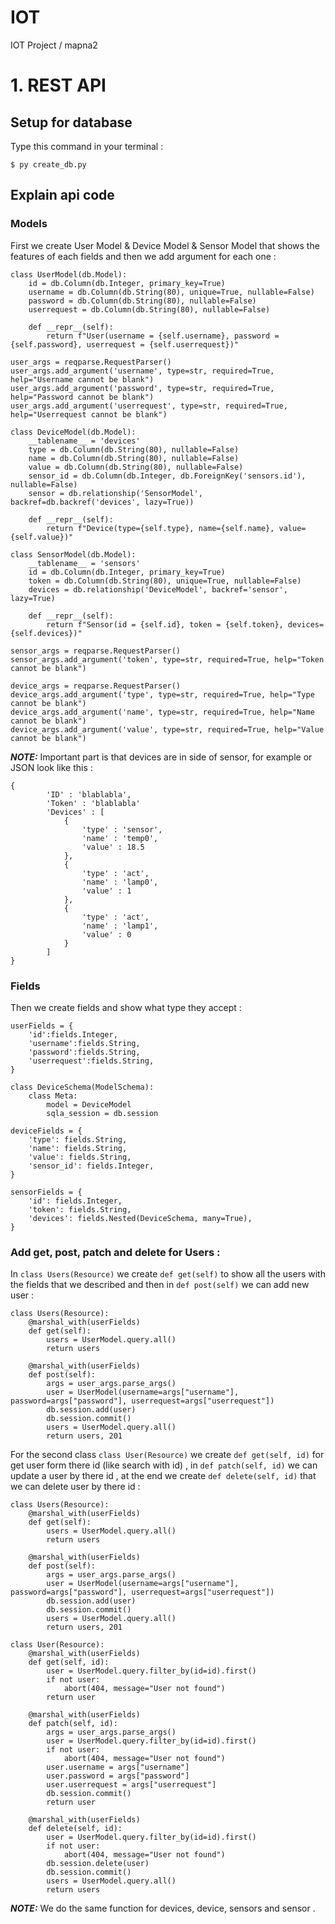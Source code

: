 # IOT
IOT Project / mapna2

# 1. REST API

## Setup for database
Type this command in your terminal :
```
$ py create_db.py
```

## Explain api code
### Models
First we create User Model & Device Model & Sensor Model that shows the features of each fields and then we add argument for each one :
```
class UserModel(db.Model): 
    id = db.Column(db.Integer, primary_key=True)
    username = db.Column(db.String(80), unique=True, nullable=False)
    password = db.Column(db.String(80), nullable=False)
    userrequest = db.Column(db.String(80), nullable=False)

    def __repr__(self): 
        return f"User(username = {self.username}, password = {self.password}, userrequest = {self.userrequest})"

user_args = reqparse.RequestParser()
user_args.add_argument('username', type=str, required=True, help="Username cannot be blank")
user_args.add_argument('password', type=str, required=True, help="Password cannot be blank")
user_args.add_argument('userrequest', type=str, required=True, help="Userrequest cannot be blank")

class DeviceModel(db.Model):
    __tablename__ = 'devices'
    type = db.Column(db.String(80), nullable=False)
    name = db.Column(db.String(80), nullable=False)
    value = db.Column(db.String(80), nullable=False)
    sensor_id = db.Column(db.Integer, db.ForeignKey('sensors.id'), nullable=False)
    sensor = db.relationship('SensorModel', backref=db.backref('devices', lazy=True))

    def __repr__(self):
        return f"Device(type={self.type}, name={self.name}, value={self.value})"

class SensorModel(db.Model): 
    __tablename__ = 'sensors'
    id = db.Column(db.Integer, primary_key=True)
    token = db.Column(db.String(80), unique=True, nullable=False)
    devices = db.relationship('DeviceModel', backref='sensor', lazy=True)

    def __repr__(self): 
        return f"Sensor(id = {self.id}, token = {self.token}, devices={self.devices})"

sensor_args = reqparse.RequestParser()
sensor_args.add_argument('token', type=str, required=True, help="Token cannot be blank")

device_args = reqparse.RequestParser()
device_args.add_argument('type', type=str, required=True, help="Type cannot be blank")
device_args.add_argument('name', type=str, required=True, help="Name cannot be blank")
device_args.add_argument('value', type=str, required=True, help="Value cannot be blank")
```
**_NOTE:_**  Important part is that devices are in side of sensor, for example or JSON look like this :
```
{
        'ID' : 'blablabla',
        'Token' : 'blablabla'
        'Devices' : [
            {
                'type' : 'sensor',
                'name' : 'temp0',
                'value' : 18.5
            },
            {
                'type' : 'act',
                'name' : 'lamp0',
                'value' : 1
            },
            {
                'type' : 'act',
                'name' : 'lamp1',
                'value' : 0
            }
        ]
}
```

### Fields
Then we create fields and show what type they accept :
```
userFields = {
    'id':fields.Integer,
    'username':fields.String,
    'password':fields.String,
    'userrequest':fields.String,
}

class DeviceSchema(ModelSchema):
    class Meta:
        model = DeviceModel
        sqla_session = db.session

deviceFields = {
    'type': fields.String,
    'name': fields.String,
    'value': fields.String,
    'sensor_id': fields.Integer,
}

sensorFields = {
    'id': fields.Integer,
    'token': fields.String,
    'devices': fields.Nested(DeviceSchema, many=True),
}
```

### Add get, post, patch and delete for Users :
In ```class Users(Resource)``` we create ```def get(self)``` to show all the users with the fields that we described and then in ```def post(self)``` we can add new user :
```
class Users(Resource):
    @marshal_with(userFields)
    def get(self):
        users = UserModel.query.all() 
        return users 

    @marshal_with(userFields)
    def post(self):
        args = user_args.parse_args()
        user = UserModel(username=args["username"], password=args["password"], userrequest=args["userrequest"])
        db.session.add(user) 
        db.session.commit()
        users = UserModel.query.all()
        return users, 201
```
For the second class ```class User(Resource)``` we create ```def get(self, id)``` for get user form there id (like search with id) , in ```def patch(self, id)``` we can update a user by there id , at the end we create ```def delete(self, id)``` that we can delete user by there id :
```
class Users(Resource):
    @marshal_with(userFields)
    def get(self):
        users = UserModel.query.all() 
        return users

    @marshal_with(userFields)
    def post(self):
        args = user_args.parse_args()
        user = UserModel(username=args["username"], password=args["password"], userrequest=args["userrequest"])
        db.session.add(user) 
        db.session.commit()
        users = UserModel.query.all()
        return users, 201

class User(Resource):
    @marshal_with(userFields)
    def get(self, id):
        user = UserModel.query.filter_by(id=id).first() 
        if not user: 
            abort(404, message="User not found")
        return user 
    
    @marshal_with(userFields)
    def patch(self, id):
        args = user_args.parse_args()
        user = UserModel.query.filter_by(id=id).first() 
        if not user: 
            abort(404, message="User not found")
        user.username = args["username"]
        user.password = args["password"]
        user.userrequest = args["userrequest"]
        db.session.commit()
        return user 
    
    @marshal_with(userFields)
    def delete(self, id):
        user = UserModel.query.filter_by(id=id).first() 
        if not user: 
            abort(404, message="User not found")
        db.session.delete(user)
        db.session.commit()
        users = UserModel.query.all()
        return users
```
**_NOTE:_**  We do the same function for devices, device, sensors and sensor .






